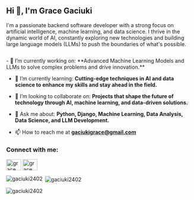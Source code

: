 <h2 align="left">Hi 👋, I'm Grace Gaciuki</h2>
<p align="left">I'm a passionate backend software developer with a strong focus on artificial intelligence, machine learning, and data science. I thrive in the dynamic world of AI, constantly exploring new technologies and building large language models (LLMs) to push the boundaries of what's possible.

</p>
<p align="left"> <a href="https://twitter.com/" target="blank"><img src="https://img.shields.io/twitter/follow/?logo=twitter&style=for-the-badge" alt="" /></a> </p>
- 🔭 I’m currently working on: **Advanced Machine Learning Models and LLMs to solve complex problems and drive innovation.**

- 🌱 I’m currently learning: **Cutting-edge techniques in AI and data science to enhance my skills and stay ahead in the field.**

- 👯 I’m looking to collaborate on: **Projects that shape the future of technology through AI, machine learning, and data-driven solutions.**

- 💬 Ask me about: **Python, Django, Machine Learning, Data Analysis, Data Science, and LLM Development.**

- 📫 How to reach me at **gaciukigrace@gmail.com**

<h3 align="left">Connect with me:</h3>
<p align="left">
<a href="https://linkedin.com/in/gracegaciuki" target="blank"><img align="center" src="https://raw.githubusercontent.com/rahuldkjain/github-profile-readme-generator/master/src/images/icons/Social/linked-in-alt.svg" alt="grace gaciuki" height="30" width="40" /></a>
<a href="https://kaggle.com" target="blank"><img align="center" src="https://raw.githubusercontent.com/rahuldkjain/github-profile-readme-generator/master/src/images/icons/Social/kaggle.svg" alt="grace gaciuki" height="30" width="40" /></a>
</p>
<p><img align="left" src="https://github-readme-stats.vercel.app/api/top-langs?username=gaciuki2402&show_icons=true&locale=en&layout=compact" alt="gaciuki2402" /></p>

<p>&nbsp;<img align="center" src="https://github-readme-stats.vercel.app/api?username=gaciuki2402&show_icons=true&locale=en" alt="gaciuki2402" /></p>

<p><img align="center" src="https://github-readme-streak-stats.herokuapp.com/?user=gaciuki2402&" alt="gaciuki2402" /></p>
